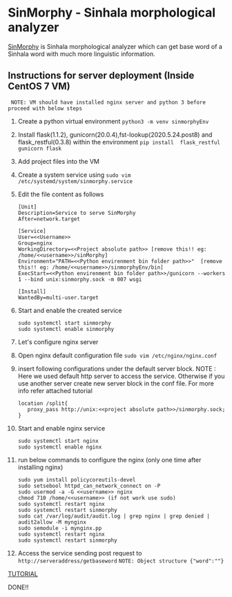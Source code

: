 # SinMorphy - Sinhala morphological analyzer 

[SinMorphy](http://nlp-tools.uom.lk/sin-morphy/#) is Sinhala morphological analyzer which can get base word of a Sinhala word with much more linguistic information.

## Instructions for server deployment (Inside CentOS 7 VM)

``` NOTE: VM should have installed nginx server and python 3 before proceed with below steps```
1. Create a python virtual environment `python3 -m venv sinmorphyEnv`
2. Install flask(1.1.2), gunicorn(20.0.4),fst-lookup(2020.5.24.post8) and flask_restful(0.3.8) within the environment `pip install  flask_restful gunicorn flask`
3. Add project files into the VM
4. Create a system service using `sudo vim /etc/systemd/system/sinmorphy.service`
5. Edit the file content as follows

    ```
    [Unit]
    Description=Service to serve SinMorphy
    After=network.target
    
    [Service]
    User=<<Username>>
    Group=nginx
    WorkingDirectory=<<Project absolute path>> [remove this!! eg: /home/<<username>>/sinMorphy]
    Environment="PATH=<<Python envirenment bin folder path>>"  [remove this!! eg: /home/<<username>>/sinmorphyEnv/bin]
    ExecStart=<<Python envirenment bin folder path>>/gunicorn --workers 1 --bind unix:sinmorphy.sock -m 007 wsgi
    
    [Install]
    WantedBy=multi-user.target
    ```

6. Start and enable the created service

    ```
   sudo systemctl start sinmorphy
   sudo systemctl enable sinmorphy
    ```

7. Let's configure nginx server
8. Open nginx default configuration file `sudo vim /etc/nginx/nginx.conf`
9. insert following configurations under the default server block. NOTE : Here we used default http server to access the service. Otherwise if you use another server create new server block in the conf file. For more info refer attached tutorial

    ```
    location /split{
       proxy_pass http://unix:<<project absolute path>>/sinmorphy.sock;
    }
    ```

10. Start and enable nginx service

    ```
    sudo systemctl start nginx
    sudo systemctl enable nginx
    ```
    
11. run below commands to configure the nginx (only one time after installing nginx)
    ```
    sudo yum install policycoreutils-devel
    sudo setsebool httpd_can_network_connect on -P
    sudo usermod -a -G <<username>> nginx
    chmod 710 /home/<<username>> (if not work use sudo)
    sudo systemctl restart nginx
    sudo systemctl restart sinmorphy
    sudo cat /var/log/audit/audit.log | grep nginx | grep denied | audit2allow -M mynginx
    sudo semodule -i mynginx.pp
    sudo systemctl restart nginx
    sudo systemctl restart sinmorphy
    ```

11. Access the service sending post request to `http://serveraddress/getbaseword`
`NOTE: Object structure {"word":""}`

[TUTORIAL](https://www.digitalocean.com/community/tutorials/how-to-serve-flask-applications-with-gunicorn-and-nginx-on-centos-7)

DONE!!